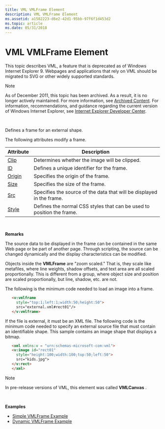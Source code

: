 ```yaml
---
title: VML VMLFrame Element
description: VML VMLFrame Element
ms.assetid: a1582223-d6e2-42d1-95bb-97f6f1d453d2
ms.topic: article
ms.date: 05/31/2018
---
```


# VML VMLFrame Element

This topic describes VML, a feature that is deprecated as of Windows Internet Explorer 9. Webpages and applications that rely on VML should be migrated to SVG or other widely supported standards.

> [!Note]  
> As of December 2011, this topic has been archived. As a result, it is no longer actively maintained. For more information, see [Archived Content](https://docs.microsoft.com/previous-versions/windows/internet-explorer/ie-developer/). For information, recommendations, and guidance regarding the current version of Windows Internet Explorer, see [Internet Explorer Developer Center](https://msdn.microsoft.com/ie/).

 

Defines a frame for an external shape.

The following attributes modify a frame.



| Attribute                                     | Description                                                           |
|-----------------------------------------------|-----------------------------------------------------------------------|
| [Clip](msdn-online-vml-clip-attribute.md)    | Determines whether the image will be clipped.                         |
| [ID](id-attribute--vmlframe--vml.md)         | Defines a unique identifier for the frame.                            |
| [Origin](origin-attribute--vmlframe--vml.md) | Specifies the origin of the frame.                                    |
| [Size](size-attribute--vmlframe.md)          | Specifies the size of the frame.                                      |
| [Src](src-attribute--vmlframe--vml.md)       | Specifies the source of the data that will be displayed in the frame. |
| [Style](msdn-online-vml-style-attribute.md)  | Defines the normal CSS styles that can be used to position the frame. |



 

**Remarks**

The source data to be displayed in the frame can be contained in the same Web page or be part of another page. Through scripting, the source can be changed dynamically and the display characteristics can be modified.

Objects inside the **VMLFrame** are "zoom scaled." That is, they scale like metafiles, where line weights, shadow offsets, and text area are all scaled proportionally. This is different from a group, where object size and position are scaled proportionally, but line, shadow, etc. are not.

The following is the minimum code needed to load an image into a frame.


```HTML
   <v:vmlframe
     style="top:1;left:1;width:50;height:50">
     src="external.vml#rect01"/>
   </v:vmlframe>
```



If the file is external, it must be an XML file. The following code is the minimum code needed to specify an external source file that must contain an identifiable shape. This sample contains an image shape that displays a bitmap.


```HTML
   <xml xmlns:v = "urn:schemas-microsoft-com:vml">
   <v:image id="rect01"
     style="height:100;width:100;top:50;left:50">
     src="kids.jpg">
   </v:rect>
   </xml>
```



> [!Note]  
> In pre-release versions of VML, this element was called **VMLCanvas** .

 

**Examples**

-   [Simple VMLFrame Example](https://docs.microsoft.com/previous-versions/bb263920(v%3dvs.85))
-   [Dynamic VMLFrame Example](https://docs.microsoft.com/previous-versions/bb263902(v%3dvs.85))

 

 




